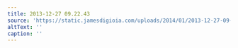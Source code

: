 ```yaml
---
title: 2013-12-27 09.22.43
source: 'https://static.jamesdigioia.com/uploads/2014/01/2013-12-27-09-22-43-scaled.jpg'
altText: ''
caption: ''
---
```



